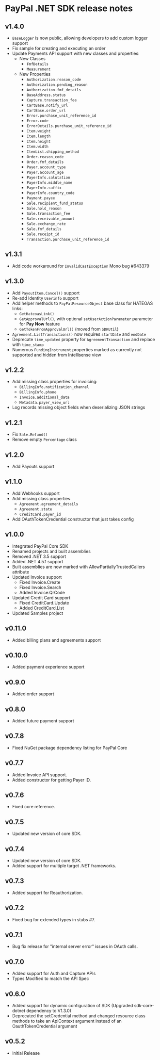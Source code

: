 PayPal .NET SDK release notes
=============================

## v1.4.0
* `BaseLogger` is now public, allowing developers to add custom logger support
* Fix sample for creating and executing an order
* Update Payments API support with new classes and properties:
  * New Classes
    * `FmfDetails`
    * `Measurement`
  * New Properties
    * `Authorization.reason_code`
    * `Authorization.pending_reason`
    * `Authorization.fmf_details`
    * `BaseAddress.status`
    * `Capture.transaction_fee`
    * `CartBase.notify_url`
    * `CartBase.order_url`
    * `Error.purchase_unit_reference_id`
    * `Error.code`
    * `ErrorDetails.purchase_unit_reference_id`
    * `Item.weight`
    * `Item.length`
    * `Item.height`
    * `Item.width`
    * `ItemList.shipping_method`
    * `Order.reason_code`
    * `Order.fmf_details`
    * `Payer.account_type`
    * `Payer.account_age`
    * `PayerInfo.salutation`
    * `PayerInfo.middle_name`
    * `PayerInfo.suffix`
    * `PayerInfo.country_code`
    * `Payment.payee`
    * `Sale.recipient_fund_status`
    * `Sale.hold_reason`
    * `Sale.transaction_fee`
    * `Sale.receivable_amount`
    * `Sale.exchange_rate`
    * `Sale.fmf_details`
    * `Sale.receipt_id`
    * `Transaction.purchase_unit_reference_id`

## v1.3.1
* Add code workaround for `InvalidCastException` Mono bug #643379

## v1.3.0
* Add `PayoutItem.Cancel()` support
* Re-add Identity `Userinfo` support
* Add helper methods to `PayPalResourceObject` base class for HATEOAS links:
  * `GetHateoasLink()`
  * `GetApprovalUrl()`, with optional `setUserActionParameter` parameter for **Pay Now** feature
  * `GetTokenFromApprovalUrl()` (moved from `SDKUtil`)
* `Agreement.ListTransactions()` now requires `startDate` and `endDate`
* Deprecate `time_updated` property for `AgreementTransaction` and replace with `time_stamp`
* Numerous `FundingInstrument` properties marked as currently not supported and hidden from Intellisense view

## v1.2.2
* Add missing class properties for invoicing:
  * `BillingInfo.notification_channel`
  * `BillingInfo.phone`
  * `Invoice.additional_data`
  * `Metadata.payer_view_url`
* Log records missing object fields when deserializing JSON strings

## v1.2.1
* Fix `Sale.Refund()`
* Remove empty `Percentage` class

## v1.2.0
* Add Payouts support

## v1.1.0
* Add Webhooks support
* Add missing class properties
  * `Agreement.agreement_details`
  * `Agreement.state`
  * `CreditCard.payer_id`
* Add OAuthTokenCredential constructor that just takes config

## v1.0.0
* Integrated PayPal Core SDK
* Renamed projects and built assemblies
* Removed .NET 3.5 support
* Added .NET 4.5.1 support
* Built assemblies are now marked with AllowPartiallyTrustedCallers attribute
* Updated Invoice support
  * Fixed Invoice.Create
  * Fixed Invoice.Search
  * Added Invoice.QrCode
* Updated Credit Card support
  * Fixed CreditCard.Update
  * Added CreditCard.List
* Updated Samples project

## v0.11.0
* Added billing plans and agreements support

## v0.10.0
* Added payment experience support

## v0.9.0
* Added order support

## v0.8.0
* Added future payment support

## v0.7.8
* Fixed NuGet package dependency listing for PayPal Core
 
## v0.7.7
* Added Invoice API support.
* Added constructor for getting Payer ID.

## v0.7.6
* Fixed core reference.

## v0.7.5
* Updated new version of core SDK.

## v0.7.4
* Updated new version of core SDK.
* Added support for multiple target .NET frameworks.

## v0.7.3
* Added support for Reauthorization.
 
## v0.7.2
* Fixed bug for extended types in stubs #7.

## v0.7.1
* Bug fix release for "internal server error" issues in OAuth calls.

## v0.7.0
* Added support for Auth and Capture APIs
* Types Modified to match the API Spec

## v0.6.0
* Added support for dynamic configuration of SDK (Upgraded sdk-core-dotnet dependency to V1.3.0)
* Deprecated the setCredential method and changed resource class methods to take an ApiContext argument instead of an OauthTokenCredential argument

## v0.5.2
* Initial Release

